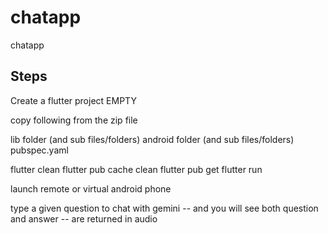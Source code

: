 # chatapp

chatapp

## Steps

Create a flutter project EMPTY

copy following from the zip file

lib folder (and sub files/folders)
android folder (and sub files/folders)
pubspec.yaml

flutter clean
flutter pub cache clean
flutter pub get
flutter run

launch remote or virtual android phone

type a given question to chat with gemini -- 
and you will see both question and answer -- are returned in audio

